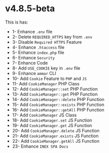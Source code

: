 # v4.8.5-beta

This is has:

* 1- Enhance `.env` file
* 2- Delete `REQUIRED_HTTPS` key from `.env`&#x20;
* 3- Disable `Required HTTPS` Feature
* 4- Enhance `.htaccess` file
* 5- Enhance `index.php` file
* 6- Enhance `Security`
* 7- Enhance Code
* 8- Add `USE_COOKIE` key in `.env` file
* 9- Enhance `ammar` CLI
* 10- Add `Cookie` Feature to `PHP` and `JS`&#x20;
* 11- Add `CookieManager` PHP Class
* 12- Add `CookieManager::set` PHP Function
* 13- Add `CookieManager::get` PHP Function
* 14- Add `CookieManager::delete` PHP Function
* 15- Add `CookieManager::exists` PHP Function
* 16- Add `CookieManager::getAll` PHP Function
* 17- Add `CookieManager` JS Class
* 18- Add `CookieManager.set` JS Function
* 19- Add `CookieManager.get` JS Function
* 20- Add `CookieManager.delete` JS Function
* 21- Add `CookieManager.exists` JS Function
* 22- Add `CookieManager.getAll` JS Function
* 23- Enhance `INEX SPA Docs`&#x20;
